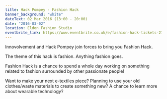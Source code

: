 ```yaml
---
title: Hack Pompey - Fashion Hack
banner_background: "white"
dateText: 02 Mar 2016 (13:00 - 20:00)
date: "2016-03-02"
location: Eldon Fashion Studio
eventbrite_link: https://www.eventbrite.co.uk/e/fashion-hack-tickets-21408075129#
---
```


Innovolvement and Hack Pompey join forces to bring you Fashion Hack.

The theme of this hack is fashion. Anything fashion goes.

Fashion Hack is a chance to spend a whole day working on something related to fashion surrounded by other passionate people!

Want to make your next e-textiles piece? Planning to use your old clothes/waste materials to create something new? A chance to learn more about wearable technology?
